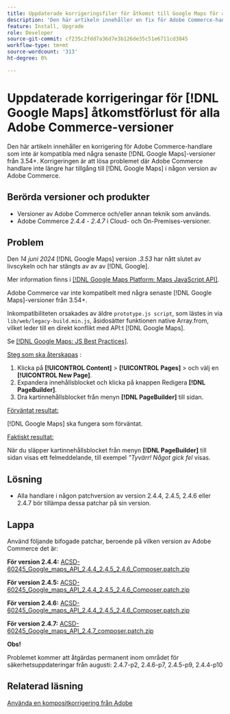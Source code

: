 ```yaml
---
title: Uppdaterade korrigeringsfiler för åtkomst till Google Maps för alla Adobe Commerce-versioner
description: 'Den här artikeln innehåller en fix för Adobe Commerce-handlare som inte är kompatibla med några av de senaste [!DNL Google Maps] versionerna från 3.54+.'
feature: Install, Upgrade
role: Developer
source-git-commit: cf235c2fdd7a36d7e3b126de35c51e6711cd3845
workflow-type: tm+mt
source-wordcount: '313'
ht-degree: 0%

---
```


# Uppdaterade korrigeringar för [!DNL Google Maps] åtkomstförlust för alla Adobe Commerce-versioner

Den här artikeln innehåller en korrigering för Adobe Commerce-handlare som inte är kompatibla med några senaste [!DNL Google Maps]-versioner från 3.54+. Korrigeringen är att lösa problemet där Adobe Commerce handlare inte längre har tillgång till [!DNL Google Maps] i någon version av Adobe Commerce.

## Berörda versioner och produkter

* Versioner av Adobe Commerce och/eller annan teknik som används.
* Adobe Commerce *2.4.4* - *2.4.7* i Cloud- och On-Premises-versioner.

## Problem

Den *14 juni 2024* [!DNL Google Maps] version *.3.53* har nått slutet av livscykeln och har stängts av av av [!DNL Google].

Mer information finns i [[!DNL Google Maps Platform: Maps JavaScript API]](https://developers.google.com/maps/documentation/javascript/versions#documentation-for-the-api-versions).

Adobe Commerce var inte kompatibelt med några senaste [!DNL  Google Maps]-versioner från 3.54+.

Inkompatibiliteten orsakades av äldre `prototype.js script`, som lästes in via `lib/web/legacy-build.min.js`, åsidosätter funktionen native Array.from, vilket leder till en direkt konflikt med API:t [!DNL  Google Maps].

Se [[!DNL Google Maps: JS Best Practices]](https://developers.google.com/maps/documentation/javascript/best-practices).

<u>Steg som ska återskapas</u> :

1. Klicka på **[!UICONTROL Content]** > **[!UICONTROL Pages]** > och välj en **[!UICONTROL New Page]**.
1. Expandera innehållsblocket och klicka på knappen Redigera **[!DNL PageBuilder]**.
1. Dra kartinnehållsblocket från menyn **[!DNL PageBuilder]** till sidan.

<u>Förväntat resultat:</u>

[!DNL Google Maps] ska fungera som förväntat.

<u> Faktiskt resultat:</u>

När du släpper kartinnehållsblocket från menyn **[!DNL PageBuilder]** till sidan visas ett felmeddelande, till exempel *&quot;Tyvärr! Något gick fel* visas.

## Lösning

* Alla handlare i någon patchversion av version 2.4.4, 2.4.5, 2.4.6 eller 2.4.7 bör tillämpa dessa patchar på sin version.

## Lappa

Använd följande bifogade patchar, beroende på vilken version av Adobe Commerce det är:

**För version 2.4.4:**
[ ACSD-60245_Google_maps_API_2.4.4_2.4.5_2.4.6_Composer.patch.zip](assets/ACSD-60245_Google_maps_API_2.4.4_2.4.5_2.4.6_composer.patch.zip)

**För version 2.4.5:**
[ ACSD-60245_Google_maps_API_2.4.4_2.4.5_2.4.6_Composer.patch.zip](assets/ACSD-60245_Google_maps_API_2.4.4_2.4.5_2.4.6_composer.patch.zip)

**För version 2.4.6:**
[ ACSD-60245_Google_maps_API_2.4.4_2.4.5_2.4.6_Composer.patch.zip](assets/ACSD-60245_Google_maps_API_2.4.4_2.4.5_2.4.6_composer.patch.zip)

**För version 2.4.7:**
[ ACSD-60245_Google_maps_API_2.4.7_composer.patch.zip](assets/ACSD-60245_Google_maps_API_2.4.7_composer.patch.zip)

**Obs!**

Problemet kommer att åtgärdas permanent inom området för säkerhetsuppdateringar från augusti:
2.4.7-p2, 2.4.6-p7, 2.4.5-p9, 2.4.4-p10

## Relaterad läsning

[Använda en kompositkorrigering från Adobe](https://experienceleague.adobe.com/en/docs/commerce-knowledge-base/kb/how-to/how-to-apply-a-composer-patch-provided-by-magento)